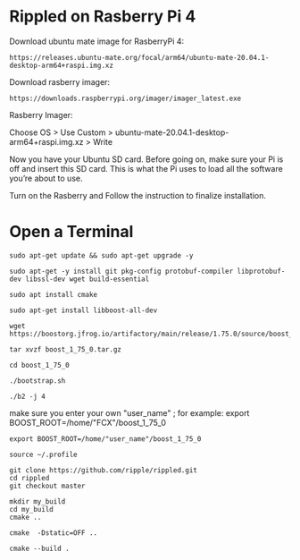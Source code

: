 

Rippled on Rasberry Pi 4
==



Download ubuntu mate image for RasberryPi 4: 

```
https://releases.ubuntu-mate.org/focal/arm64/ubuntu-mate-20.04.1-desktop-arm64+raspi.img.xz
```


Download rasberry imager:

```
https://downloads.raspberrypi.org/imager/imager_latest.exe
```


Rasberry Imager: 

Choose OS > Use Custom > ubuntu-mate-20.04.1-desktop-arm64+raspi.img.xz > Write


Now you have your Ubuntu SD card. Before going on, make sure your Pi is off and insert this SD card. This is what the Pi uses to load all the software you’re about to use. 


Turn on the Rasberry and Follow the instruction to finalize installation.


Open a Terminal
==


```
sudo apt-get update && sudo apt-get upgrade -y
```

```
sudo apt-get -y install git pkg-config protobuf-compiler libprotobuf-dev libssl-dev wget build-essential
```

```
sudo apt install cmake
```

```
sudo apt-get install libboost-all-dev
```

```
wget https://boostorg.jfrog.io/artifactory/main/release/1.75.0/source/boost_1_75_0.tar.gz
```

```
tar xvzf boost_1_75_0.tar.gz
```

```
cd boost_1_75_0
```

```
./bootstrap.sh
```

```
./b2 -j 4
```

make sure you enter your own "user_name" ; for example: export BOOST_ROOT=/home/"FCX"/boost_1_75_0 
                                              
```
export BOOST_ROOT=/home/"user_name"/boost_1_75_0
```

```
source ~/.profile
```

```
git clone https://github.com/ripple/rippled.git
cd rippled
git checkout master
```

```
mkdir my_build
cd my_build
cmake ..
```

```
cmake  -Dstatic=OFF ..
```

```
cmake --build .
```

